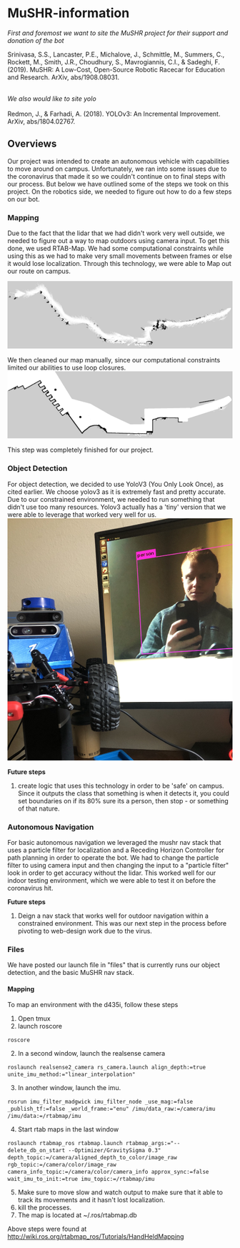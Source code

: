 # MuSHR-information

*First and foremost we want to site the MuSHR project for their support and donation of the bot*<br/>

Srinivasa, S.S., Lancaster, P.E., Michalove, J., Schmittle, M., Summers, C., Rockett, M., Smith, J.R., Choudhury, S., Mavrogiannis, C.I., & Sadeghi, F. (2019). MuSHR: A Low-Cost, Open-Source Robotic Racecar for Education and Research. ArXiv, abs/1908.08031.

</br>*We also would like to site yolo*<br/><br/>
Redmon, J., & Farhadi, A. (2018). YOLOv3: An Incremental Improvement. ArXiv, abs/1804.02767.

## Overviews
Our project was intended to create an autonomous vehicle with capabilities to move around on campus. Unfortunately, we ran into some issues due to the coronavirus that made it so we couldn't continue on to final steps with our process. But below we have outlined some of the steps we took on this project. On the robotics side, we needed to figure out how to do a few steps on our bot.

### Mapping
Due to the fact that the lidar that we had didn't work very well outside, we needed to figure out a way to map outdoors using camera input. To get this done, we used RTAB-Map. We had some computational constraints while using this as we had to make very small movements between frames or else it would lose localization. Through this technology, we were able to Map out our route on campus. 

![Mapped Out Campus Raw Image](images/raw_map.png)

We then cleaned our map manually, since our computational constraints limited our abilities to use loop closures.
![Mapped Out Campus Cleaned Image](images/cleaned_map.png)

This step was completely finished for our project.

### Object Detection
For object detection, we decided to use YoloV3 (You Only Look Once), as cited earlier. We choose yolov3 as it is extremely fast and pretty accurate. Due to our constrained environment, we needed to run something that didn't use too many resources. Yolov3 actually has a 'tiny' version that we were able to leverage that worked very well for us. 
![YoloV3 on Bot](images/YOLO_detection.jpg)

**Future steps**
1. create logic that uses this technology in order to be 'safe' on campus. Since it outputs the class that something is when it detects it, you could set boundaries on if its 80% sure its a person, then stop - or something of that nature.


### Autonomous Navigation
For basic autonomous navigation we leveraged the mushr nav stack that uses a particle filter for localization and a Receding Horizon Controller for path planning in order to operate the bot. We had to change the particle filter to using camera input and then changing the input to a "particle filter" look in order to get accuracy without the lidar. This worked well for our indoor testing environment, which we were able to test it on before the coronavirus hit. 

**Future steps**
1. Deign a nav stack that works well for outdoor navigation within a constrained environment. This was our next step in the process before pivoting to web-design work due to the virus. 

### Files
We have posted our launch file in "files" that is currently runs our object detection, and the basic MuSHR nav stack. 

#### Mapping 
To map an environment with the d435i, follow these steps
1. Open tmux
2. launch roscore
```
roscore
```
2. In a second window, launch the realsense camera
```
roslaunch realsense2_camera rs_camera.launch align_depth:=true unite_imu_method:="linear_interpolation"
```
3. In another window, launch the imu.
```
rosrun imu_filter_madgwick imu_filter_node _use_mag:=false _publish_tf:=false _world_frame:="enu" /imu/data_raw:=/camera/imu /imu/data:=/rtabmap/imu
```
4. Start rtab maps in the last window
```
roslaunch rtabmap_ros rtabmap.launch rtabmap_args:="--delete_db_on_start --Optimizer/GravitySigma 0.3" depth_topic:=/camera/aligned_depth_to_color/image_raw rgb_topic:=/camera/color/image_raw camera_info_topic:=/camera/color/camera_info approx_sync:=false wait_imu_to_init:=true imu_topic:=/rtabmap/imu
```
5. Make sure to move slow and watch output to make sure that it able to track its movements and it hasn't lost localization.
6. kill the processes.
7. The map is located at ~/.ros/rtabmap.db

Above steps were found at http://wiki.ros.org/rtabmap_ros/Tutorials/HandHeldMapping
